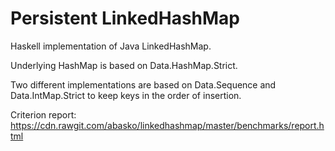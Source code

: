 Persistent LinkedHashMap
========================

Haskell implementation of Java LinkedHashMap.

Underlying HashMap is based on Data.HashMap.Strict.

Two different implementations are based on Data.Sequence and Data.IntMap.Strict to keep keys in
the order of insertion.

Criterion report: https://cdn.rawgit.com/abasko/linkedhashmap/master/benchmarks/report.html
